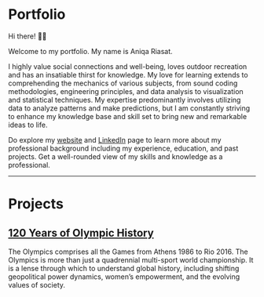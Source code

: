 # Portfolio

Hi there! 🙋‍♀️

Welcome to my portfolio. My name is Aniqa Riasat. 

I highly value social connections and well-being, loves outdoor recreation and has an insatiable thirst for knowledge. My love for learning extends to comprehending the mechanics of various subjects, from sound coding methodologies, engineering principles, and data analysis to visualization and statistical techniques. My expertise predominantly involves utilizing data to analyze patterns and make predictions, but I am constantly striving to enhance my knowledge base and skill set to bring new and remarkable ideas to life.

Do explore my [website](https://aniqa26.github.io/portfolio/) and [LinkedIn](https://www.linkedin.com/in/aniqariasat/) page to learn more about my professional background including my experience, education, and past projects. Get a well-rounded view of my skills and knowledge as a professional.

*** 
# Projects

## [120 Years of Olympic History](https://github.com/Aniqa26/SQL-Projects#120-years-of-olympic-history)
The Olympics comprises all the Games from Athens 1986 to Rio 2016. The Olympics is more than just a quadrennial multi-sport world championship. It is a lense through which to understand global history, including shifting geopolitical power dynamics, women’s empowerment, and the evolving values of society.
